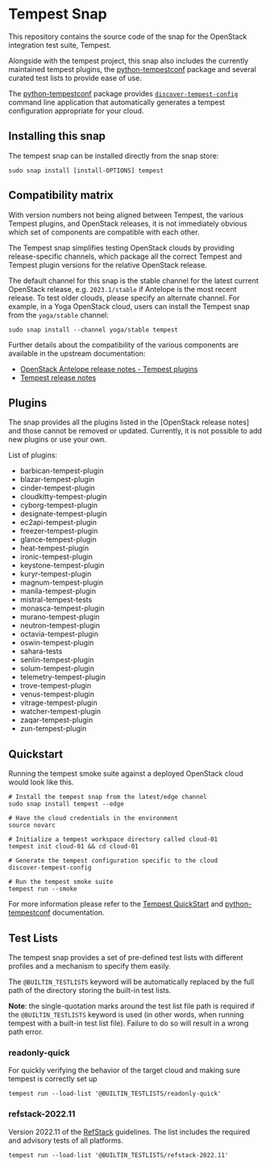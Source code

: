 # Tempest Snap

This repository contains the source code of the snap for the OpenStack integration
test suite, Tempest.

Alongside with the tempest project, this snap also includes the currently maintained tempest plugins,
the [python-tempestconf] package and several curated test lists to provide ease of use.

The [python-tempestconf] package provides [`discover-tempest-config`] command line
application that automatically generates a tempest configuration appropriate for your cloud.

## Installing this snap

The tempest snap can be installed directly from the snap store:

    sudo snap install [install-OPTIONS] tempest

## Compatibility matrix

With version numbers not being aligned between Tempest, the various Tempest
plugins, and OpenStack releases, it is not immediately obvious which set of
components are compatible with each other.

The Tempest snap simplifies testing OpenStack clouds by providing
release-specific channels, which package all the correct Tempest and Tempest
plugin versions for the relative OpenStack release.

The default channel for this snap is the stable channel for the latest current
OpenStack release, e.g. `2023.1/stable` if Antelope is the most recent release.
To test older clouds, please specify an alternate channel. For example, in a
Yoga OpenStack cloud, users can install the Tempest snap from the `yoga/stable`
channel:

    sudo snap install --channel yoga/stable tempest

Further details about the compatibility of the various components are available
in the upstream documentation:
- [OpenStack Antelope release notes - Tempest plugins]
- [Tempest release notes]

## Plugins

The snap provides all the plugins listed in the [OpenStack release notes] and those
cannot be removed or updated. Currently, it is not possible to add new plugins or use
your own.

List of plugins:

- barbican-tempest-plugin
- blazar-tempest-plugin
- cinder-tempest-plugin
- cloudkitty-tempest-plugin
- cyborg-tempest-plugin
- designate-tempest-plugin
- ec2api-tempest-plugin
- freezer-tempest-plugin
- glance-tempest-plugin
- heat-tempest-plugin
- ironic-tempest-plugin
- keystone-tempest-plugin
- kuryr-tempest-plugin
- magnum-tempest-plugin
- manila-tempest-plugin
- mistral-tempest-tests
- monasca-tempest-plugin
- murano-tempest-plugin
- neutron-tempest-plugin
- octavia-tempest-plugin
- oswin-tempest-plugin
- sahara-tests
- senlin-tempest-plugin
- solum-tempest-plugin
- telemetry-tempest-plugin
- trove-tempest-plugin
- venus-tempest-plugin
- vitrage-tempest-plugin
- watcher-tempest-plugin
- zaqar-tempest-plugin
- zun-tempest-plugin


## Quickstart
Running the tempest smoke suite against a deployed OpenStack cloud would look like this.

```
# Install the tempest snap from the latest/edge channel
sudo snap install tempest --edge

# Have the cloud credentials in the environment
source novarc

# Initialize a tempest workspace directory called cloud-01
tempest init cloud-01 && cd cloud-01

# Generate the tempest configuration specific to the cloud
discover-tempest-config

# Run the tempest smoke suite
tempest run --smoke
```
For more information please refer to the [Tempest QuickStart] and [python-tempestconf] documentation.

## Test Lists
The tempest snap provides a set of pre-defined test lists with different profiles
and a mechanism to specify them easily.

The `@BUILTIN_TESTLISTS` keyword will be automatically replaced by the full path
of the directory storing the built-in test lists.

**Note**: the single-quotation marks around the test list file path is required
if the `@BUILTIN_TESTLISTS` keyword is used (in other words, when running tempest
with a built-in test list file). Failure to do so will result in a wrong path
error.

### readonly-quick
For quickly verifying the behavior of the target cloud and making sure tempest
is correctly set up

    tempest run --load-list '@BUILTIN_TESTLISTS/readonly-quick'

### refstack-2022.11
Version 2022.11 of the [RefStack] guidelines.
The list includes the required and advisory tests of all platforms.

    tempest run --load-list '@BUILTIN_TESTLISTS/refstack-2022.11'

[OpenStack Antelope release notes - Tempest plugins]: https://releases.openstack.org/antelope/index.html#tempest-plugins
[Tempest release notes]: https://docs.openstack.org/releasenotes/tempest/unreleased.html
[python-tempestconf]: https://opendev.org/openinfra/python-tempestconf
[`discover-tempest-config`]: https://docs.opendev.org/openinfra/python-tempestconf/latest/cli/cli_options.html#discover-tempest-config
[Tempest QuickStart]: https://docs.openstack.org/tempest/latest/overview.html#quickstart
[RefStack]: (https://refstack.openstack.org/#/)
